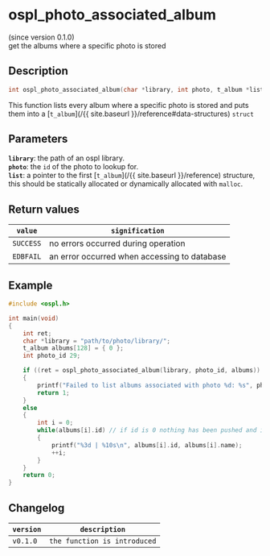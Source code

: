 # ospl_photo_associated_album
(since version 0.1.0)  
get the albums where a specific photo is stored


## Description
```c
int ospl_photo_associated_album(char *library, int photo, t_album *list);
```
This function lists every album where a specific photo is stored and puts them into a [``t_album``](/{{ site.baseurl }}/reference#data-structures) ``struct``


## Parameters
**`library`**: the path of an ospl library.  
**`photo`**: the ``id`` of the photo to lookup for.  
**`list`**: a pointer to the first [`t_album`](/{{ site.baseurl }}/reference) structure, this should be statically allocated or dynamically allocated with ``malloc``. 

## Return values

| ``value``   | ``signification``                            |
| ----------- | -------------------------------------------- |
| ``SUCCESS`` | no errors occurred during operation          |
| ``EDBFAIL`` | an error occurred when accessing to database |


## Example
```c
#include <ospl.h>

int main(void)
{
	int ret;
	char *library = "path/to/photo/library/";
	t_album albums[128] = { 0 };
	int photo_id 29;

	if ((ret = ospl_photo_associated_album(library, photo_id, albums)) < 0)
	{
		printf("Failed to list albums associated with photo %d: %s", photo_id, ospl_enum_error(ret));
		return 1;
	}
	else
	{
		int i = 0;
		while(albums[i].id) // if id is 0 nothing has been pushed and it means end of the list. Only works if the list has been initialized with zeroes.
		{
			printf("%3d | %10s\n", albums[i].id, albums[i].name);
			++i;
		}
	}
	return 0;
}
```

## Changelog

| ``version`` | ``description``                 |
| ----------- | ------------------------------- |
| ``v0.1.0``  | ``the function is introduced``  |

